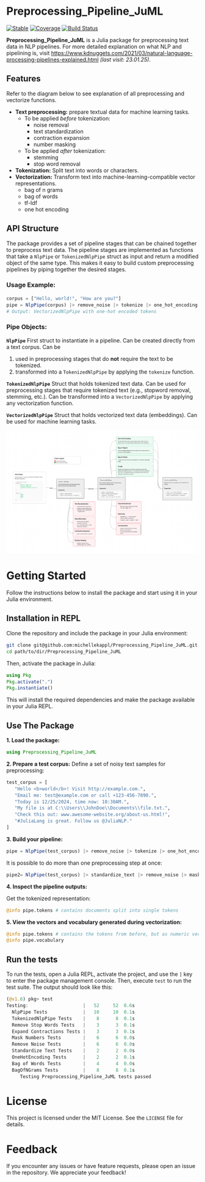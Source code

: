 # Preprocessing_Pipeline_JuML

[![Stable](https://img.shields.io/badge/docs-stable-blue.svg)](https://michellekappl.github.io/Preprocessing_Pipeline_JuML)
[![Coverage](https://codecov.io/gh/michellekappl/Preprocessing_Pipeline_JuML/branch/main/graph/badge.svg)](https://codecov.io/gh/michellekappl/Preprocessing_Pipeline_JuML)
[![Build Status](https://github.com/michellekappl/Preprocessing_Pipeline_JuML/actions/workflows/CI.yml/badge.svg?branch=main)](https://github.com/michellekappl/Preprocessing_Pipeline_JuML/actions/workflows/CI.yml?query=branch%3Amain)



**Preprocessing_Pipeline_JuML** is a Julia package for preprocessing text data in NLP pipelines. For more detailed explanation on what NLP and pipelining is, visit https://www.kdnuggets.com/2021/03/natural-language-processing-pipelines-explained.html _(last visit: 23.01.25)_.

## Features
Refer to the diagram below to see explanation of all preprocessing and vectorize functions.
- **Text preprocessing:** prepare textual data for machine learning tasks.
  - To be applied _before_ tokenization:
    - noise removal 
    - text standardization
    - contraction expansion
    - number masking
  - To be applied _after_ tokenization:
    - stemming
    - stop word removal 
- **Tokenization:** Split text into words or characters.
- **Vectorization:** Transform text into machine-learning-compatible vector representations.
  - bag of n grams 
  - bag of words
  - tf-Idf
  - one hot encoding

## API Structure
The package provides a set of pipeline stages that can be chained together to preprocess text data. The pipeline stages are implemented as functions that take a `NlpPipe` or `TokenizedNlpPipe` struct as input and return a modified object of the same type. This makes it easy to build custom preprocessing pipelines by piping together the desired stages.

### Usage Example:
```julia
corpus = ["Hello, world!", "How are you?"]
pipe = NlpPipe(corpus) |> remove_noise |> tokenize |> one_hot_encoding
# Output: VectorizedNlpPipe with one-hot encoded tokens
```

### Pipe Objects:

**`NlpPipe`** First struct to instantiate in a pipeline. Can be created directly from a text corpus. Can be 
1. used in preprocessing stages that do **not** require the text to be tokenized.
2. transformed into a `TokenizedNlpPipe` by applying the `tokenize` function.

**`TokenizedNlpPipe`** Struct that holds tokenized text data. Can be used for preprocessing stages that require tokenized text (e.g., stopword removal, stemming, etc.). Can be transformed into a `VectorizedNlpPipe` by applying any vectorization function.

**`VectorizedNlpPipe`** Struct that holds vectorized text data (embeddings). Can be used for machine learning tasks.

![Pipeline Diagram](docs/images/pipeline_diagram.png)

# Getting Started
Follow the instructions below to install the package and start using it in your Julia environment.

## Installation in REPL
Clone the repository and include the package in your Julia environment:

```bash
git clone git@github.com:michellekappl/Preprocessing_Pipeline_JuML.git
cd path/to/dir/Preprocessing_Pipeline_JuML
```

Then, activate the package in Julia:

```julia
using Pkg
Pkg.activate(".") 
Pkg.instantiate()
```
This will install the required dependencies and make the package available in your Julia REPL.

## Use The Package
**1. Load the package:**
```julia
using Preprocessing_Pipeline_JuML
```

**2. Prepare a test corpus:**
Define a set of noisy text samples for preprocessing:
```julia
test_corpus = [
   "Hello <b>world</b>! Visit http://example.com.",
   "Email me: test@example.com or call +123-456-7890.",
   "Today is 12/25/2024, time now: 10:30AM.",
   "My file is at C:\\Users\\JohnDoe\\Documents\\file.txt.",
   "Check this out: www.awesome-website.org/about-us.html!",
   "#JuliaLang is great. Follow us @JuliaNLP."
]
```

**3. Build your pipeline:**

```julia
pipe = NlpPipe(test_corpus) |> remove_noise |> tokenize |> one_hot_encoding
```
It is possible to do more than one preprocessing step at once:

```julia
pipe2= NlpPipe(test_corpus) |> standardize_text |> remove_noise |> mask_numbers |> tokenize |> bag_of_words
``` 

**4. Inspect the pipeline outputs:**

Get the tokenized representation:

```julia
@info pipe.tokens # contains documents split into single tokens
```

**5. View the vectors and vocabulary generated during vectorization:**

```julia
@info pipe.tokens # contains the tokens from before, but as numeric vectors
@info pipe.vocabulary
```

## Run the tests
To run the tests, open a Julia REPL, activate the project, and use the `]` key to enter the package management console. Then, execute `test` to run the test suite.
The output should look like this:

```julia repl
(@v1.6) pkg> test
Testing:                    |   52     52  0.6s
  NlpPipe Tests             |   10     10  0.1s
  TokenizedNlpPipe Tests    |    8      8  0.1s
  Remove Stop Words Tests   |    3      3  0.1s
  Expand Contractions Tests |    3      3  0.1s
  Mask Numbers Tests        |    6      6  0.0s
  Remove Noise Tests        |    6      6  0.0s
  Standardize Text Tests    |    2      2  0.0s
  OneHotEncoding Tests      |    2      2  0.1s
  Bag of Words Tests        |    4      4  0.0s
  BagOfNGrams Tests         |    8      8  0.1s
     Testing Preprocessing_Pipeline_JuML tests passed
```


# **License**

This project is licensed under the MIT License. See the `LICENSE` file for details.

# **Feedback**

If you encounter any issues or have feature requests, please open an issue in the repository. We appreciate your feedback!
